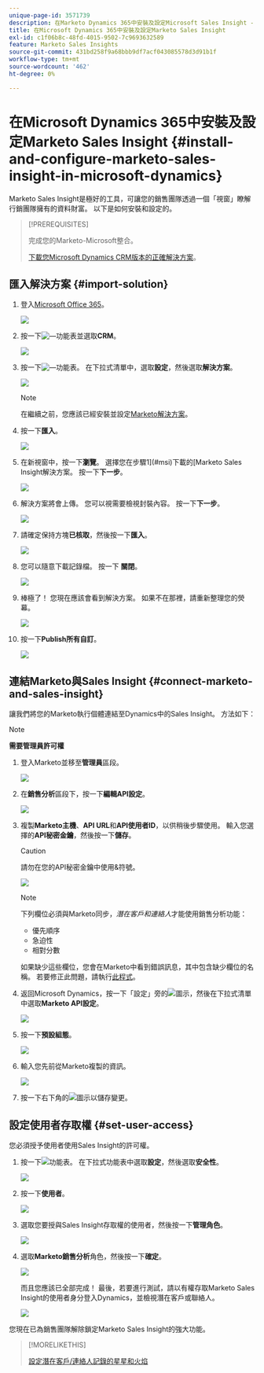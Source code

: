 ```yaml
---
unique-page-id: 3571739
description: 在Marketo Dynamics 365中安裝及設定Microsoft Sales Insight - Marketo檔案 — 產品檔案
title: 在Microsoft Dynamics 365中安裝及設定Marketo Sales Insight
exl-id: c1f06b8c-48fd-4015-9502-7c9693632589
feature: Marketo Sales Insights
source-git-commit: 431bd258f9a68bbb9df7acf043085578d3d91b1f
workflow-type: tm+mt
source-wordcount: '462'
ht-degree: 0%

---
```


# 在Microsoft Dynamics 365中安裝及設定Marketo Sales Insight {#install-and-configure-marketo-sales-insight-in-microsoft-dynamics}

Marketo Sales Insight是極好的工具，可讓您的銷售團隊透過一個「視窗」瞭解行銷團隊擁有的資料財富。 以下是如何安裝和設定的。

>[!PREREQUISITES]
>
>完成您的Marketo-Microsoft整合。
>
>[下載您Microsoft Dynamics CRM版本的正確解決方案](/help/marketo/product-docs/marketo-sales-insight/msi-for-microsoft-dynamics/installing/download-the-marketo-sales-insight-solution-for-microsoft-dynamics.md)。

## 匯入解決方案 {#import-solution}

1. 登入[Microsoft Office 365](https://login.microsoftonline.com/)。

   ![](assets/image2015-3-16-15-58-55.png)

1. 按一下![—](assets/image2015-3-16-16-1-13.png)功能表並選取&#x200B;**CRM**。

   ![](assets/image2015-3-16-16-0-10.png)

1. 按一下![—](assets/image2015-5-13-10-5-8.png)功能表。 在下拉式清單中，選取&#x200B;**設定**，然後選取&#x200B;**解決方案**。

   ![](assets/image2015-5-13-10-4-1.png)

   >[!NOTE]
   >
   >在繼續之前，您應該已經安裝並設定[Marketo解決方案](/help/marketo/product-docs/crm-sync/microsoft-dynamics-sync/sync-setup/microsoft-dynamics-365-with-ropc-connection/step-1-of-4-install.md)。

1. 按一下&#x200B;**匯入**。

   ![](assets/image2014-12-12-9-3a5-3a27.png)

1. 在新視窗中，按一下&#x200B;**瀏覽**。 選擇您在步驟1](#msi)下載的[Marketo Sales Insight解決方案。 按一下&#x200B;**下一步**。

   ![](assets/image2015-5-13-15-3a38-3a49.png)

1. 解決方案將會上傳。 您可以視需要檢視封裝內容。 按一下&#x200B;**下一步**。

   ![](assets/image2014-12-12-9-3a6-3a10.png)

1. 請確定保持方塊&#x200B;**已核取**，然後按一下&#x200B;**匯入**。

   ![](assets/image2014-12-12-9-3a6-3a19.png)

1. 您可以隨意下載記錄檔。 按一下 **關閉**。

   ![](assets/image2014-12-12-9-3a6-3a29.png)

1. 棒極了！ 您現在應該會看到解決方案。 如果不在那裡，請重新整理您的熒幕。

   ![](assets/image2015-5-13-15-3a42-3a29.png)

1. 按一下&#x200B;**Publish所有自訂**。

   ![](assets/image2015-11-10-11-3a15-3a40.png)

## 連結Marketo與Sales Insight {#connect-marketo-and-sales-insight}

讓我們將您的Marketo執行個體連結至Dynamics中的Sales Insight。 方法如下：

>[!NOTE]
>
>**需要管理員許可權**

1. 登入Marketo並移至&#x200B;**管理員**&#x200B;區段。

   ![](assets/image2014-12-12-9-3a6-3a50.png)

1. 在&#x200B;**銷售分析**&#x200B;區段下，按一下&#x200B;**編輯API設定**。

   ![](assets/image2014-12-12-9-3a7-3a0.png)

1. 複製&#x200B;**Marketo主機**、**API URL**&#x200B;和&#x200B;**API使用者ID**，以供稍後步驟使用。 輸入您選擇的&#x200B;**API秘密金鑰**，然後按一下&#x200B;**儲存**。

   >[!CAUTION]
   >
   >請勿在您的API秘密金鑰中使用&amp;符號。

   ![](assets/image2014-12-12-9-3a7-3a9.png)

   >[!NOTE]
   >
   >下列欄位必須與Marketo同步，_潛在客戶和連絡人_&#x200B;才能使用銷售分析功能：
   >
   > * 優先順序
   > * 急迫性
   > * 相對分數
   >
   >如果缺少這些欄位，您會在Marketo中看到錯誤訊息，其中包含缺少欄位的名稱。 若要修正此問題，請執行[此程式](/help/marketo/product-docs/marketo-sales-insight/msi-for-microsoft-dynamics/setting-up-and-using/required-fields-for-syncing-marketo-with-dynamics.md)。

1. 返回Microsoft Dynamics，按一下「設定」旁的![](assets/image2015-5-13-15-3a49-3a19.png)圖示，然後在下拉式清單中選取&#x200B;**Marketo API設定**。

   ![](assets/image2015-5-13-16-3a4-3a1.png)

1. 按一下&#x200B;**預設組態**。

   ![](assets/image2015-5-13-16-3a5-3a2.png)

1. 輸入您先前從Marketo複製的資訊。

   ![](assets/image2015-5-13-16-3a7-3a6.png)

1. 按一下右下角的![](assets/image2015-5-13-16-3a8-3a51.png)圖示以儲存變更。

## 設定使用者存取權 {#set-user-access}

您必須授予使用者使用Sales Insight的許可權。

1. 按一下![](assets/image2015-5-13-10-3a5-3a8.png)功能表。 在下拉式功能表中選取&#x200B;**設定**，然後選取&#x200B;**安全性**。

   ![](assets/image2015-5-13-16-3a12-3a12.png)

1. 按一下&#x200B;**使用者**。

   ![](assets/image2015-4-29-14-3a57-3a46.png)

1. 選取您要授與Sales Insight存取權的使用者，然後按一下&#x200B;**管理角色**。

   ![](assets/image2015-4-29-14-3a59-3a31.png)

1. 選取&#x200B;**Marketo銷售分析**&#x200B;角色，然後按一下&#x200B;**確定**。

   ![](assets/image2014-12-12-9-3a9-3a22.png)

   而且您應該已全部完成！ 最後，若要進行測試，請以有權存取Marketo Sales Insight的使用者身分登入Dynamics，並檢視潛在客戶或聯絡人。

   ![](assets/image2015-4-29-15-3a2-3a27.png)

您現在已為銷售團隊解除鎖定Marketo Sales Insight的強大功能。

>[!MORELIKETHIS]
>
>[設定潛在客戶/連絡人記錄的星星和火焰](/help/marketo/product-docs/marketo-sales-insight/msi-for-microsoft-dynamics/setting-up-and-using/setting-up-stars-and-flames-for-lead-contact-records.md)
